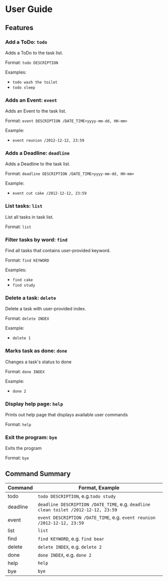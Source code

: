 # User Guide

## Features 

### Add a ToDo: `todo`
Adds a ToDo to the task list.

Format: `todo DESCRIPTION`

Examples:
* `todo wash the toilet`
* `todo sleep`

### Adds an Event: `event`
Adds an Event to the task list.

Format: `event DESCRIPTION /DATE_TIME<yyyy-mm-dd, HH-mm>`

Example:
* `event reunion /2012-12-12, 23:59`

### Adds a Deadline: `deadline`
Adds a Deadline to the task list.

Format: `deadline DESCRIPTION /DATE_TIME<yyyy-mm-dd, HH-mm>`

Example:
* `event cut cake /2012-12-12, 23:59`

### List tasks: `list`
List all tasks in task list.

Format: `list`

### Filter tasks by word: `find`
Find all tasks that contains user-provided keyword.

Format: `find KEYWORD`

Examples:
* `find cake`
* `find study`

### Delete a task: `delete`
Delete a task with user-provided index.

Format: `delete INDEX`

Example:
* `delete 1`

### Marks task as done: `done`
Changes a task's status to done

Format: `done INDEX`

Example:
* `done 2`

### Display help page: `help`
Prints out help page that displays available user commands 

Format: `help`

### Exit the program: `bye`
Exits the program

Format: `bye`

## Command Summary
Command | Format, Example
------- | --------------
todo | `todo DESCRIPTION`, e.g.`todo study`
deadline | `deadline DESCRIPTION /DATE_TIME`, e.g. `deadline clean toilet /2012-12-12, 23:59`
event | `event DESCRIPTION /DATE_TIME`, e.g. `event reunion /2012-12-12, 23:59`
list | `list`
find | `find KEYWORD`, e.g. `find bear`
delete | `delete INDEX`, e.g. `delete 2`
done | `done INDEX`, e.g. `done 2`
help | `help`
bye | `bye`






